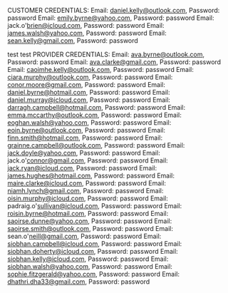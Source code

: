 CUSTOMER CREDENTIALS:
Email: daniel.kelly@outlook.com, Password: password
Email: emily.byrne@yahoo.com, Password: password
Email: jack.o'brien@icloud.com, Password: password
Email: james.walsh@yahoo.com, Password: password
Email: sean.kelly@gmail.com, Password: password

test test
PROVIDER CREDENTIALS:
Email: ava.byrne@outlook.com, Password: password
Email: ava.clarke@gmail.com, Password: password
Email: caoimhe.kelly@outlook.com, Password: password
Email: ciara.murphy@outlook.com, Password: password
Email: conor.moore@gmail.com, Password: password
Email: daniel.byrne@hotmail.com, Password: password
Email: daniel.murray@icloud.com, Password: password
Email: darragh.campbell@hotmail.com, Password: password
Email: emma.mccarthy@outlook.com, Password: password
Email: eoghan.walsh@yahoo.com, Password: password
Email: eoin.byrne@outlook.com, Password: password
Email: finn.smith@hotmail.com, Password: password
Email: grainne.campbell@outlook.com, Password: password
Email: jack.doyle@yahoo.com, Password: password
Email: jack.o'connor@gmail.com, Password: password
Email: jack.ryan@icloud.com, Password: password
Email: james.hughes@hotmail.com, Password: password
Email: maire.clarke@icloud.com, Password: password
Email: niamh.lynch@gmail.com, Password: password
Email: oisin.murphy@icloud.com, Password: password
Email: padraig.o'sullivan@icloud.com, Password: password
Email: roisin.byrne@hotmail.com, Password: password
Email: saoirse.dunne@yahoo.com, Password: password
Email: saoirse.smith@outlook.com, Password: password
Email: sean.o'neill@gmail.com, Password: password
Email: siobhan.campbell@icloud.com, Password: password
Email: siobhan.doherty@icloud.com, Password: password
Email: siobhan.kelly@icloud.com, Password: password
Email: siobhan.walsh@yahoo.com, Password: password
Email: sophie.fitzgerald@yahoo.com, Password: password
Email: dhathri.dha33@gmail.com, Password: password